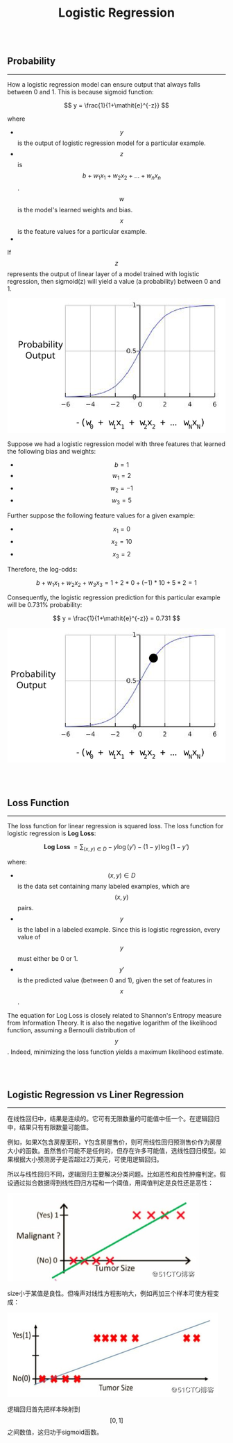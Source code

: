 # <center>Logistic Regression</center>

<br></br>



## Probability
----
How a logistic regression model can ensure output that always falls between 0 and 1. This is because sigmoid function:

$$
y = \frac{1}{1+\mathit{e}^{-z}}
$$

where
* $$y$$ is the output of logistic regression model for a particular example.
* $$z$$ is $$b + w_{1}x_{1} + w_{2}x_{2} + ... + w_{n}x_{n}$$. $$w$$ is the model's learned weights and bias. $$x$$ is the feature values for a particular example.
* 

If $$z$$ represents the output of linear layer of a model trained with logistic regression, then sigmoid(z) will yield a value (a probability) between 0 and 1. 

![](./Images/sigmod.svg)

Suppose we had a logistic regression model with three features that learned the following bias and weights:
* $$b = 1$$
* $$w_{1} = 2$$
* $$w_{2} = -1$$
* $$w_{3} = 5$$

Further suppose the following feature values for a given example:
* $$x_{1} = 0$$
* $$x_{2} = 10$$
* $$x_{3} = 2$$

Therefore, the log-odds:

$$
b + w_{1}x_{1} + w_{2}x_{2} + w_{3}x_{3} = 1 + 2 * 0 + (-1) * 10 + 5 * 2 = 1
$$

Consequently, the logistic regression prediction for this particular example will be 0.731% probability:

$$
y = \frac{1}{1+\mathit{e}^{-z}} = 0.731
$$

![](./Images/logistic_regression1.svg)

<br></br>



## Loss Function
----
The loss function for linear regression is squared loss. The loss function for logistic regression is **Log Loss**:

$$
\textbf{Log Loss } = \sum_{(x,y)\in{D}} - y\log(y') - (1-y)\log(1-y')
$$

where:
* $$(x,y) \in{D}$$ is the data set containing many labeled examples, which are $$(x,y)$$ pairs.
* $$y$$ is the label in a labeled example. Since this is logistic regression, every value of $$y$$ must either be 0 or 1.
* $$y'$$ is the predicted value (between 0 and 1), given the set of features in $$x$$.

The equation for Log Loss is closely related to Shannon's Entropy measure from Information Theory. It is also the negative logarithm of the likelihood function, assuming a Bernoulli distribution of $$y$$. Indeed, minimizing the loss function yields a maximum likelihood estimate.

<br></br>



## Logistic Regression vs Liner Regression
----
在线性回归中，结果是连续的。它可有无限数量的可能值中任一个。在逻辑回归中，结果只有有限数量可能值。

例如，如果X包含房屋面积，Y包含房屋售价，则可用线性回归预测售价作为房屋大小的函数。虽然售价可能不是任何的，但存在许多可能值，选线性回归模型。如果根据大小预测房子是否超过2万美元，可使用逻辑回归。

所以与线性回归不同，逻辑回归主要解决分类问题。比如恶性和良性肿瘤判定。假设通过拟合数据得到线性回归方程和一个阈值，用阈值判定是良性还是恶性：

![](./Images/logistic_regression2.jpg)

size小于某值是良性。但噪声对线性方程影响大，例如再加三个样本可使方程变成：

![](./Images/logistic_regression3.jpg)

逻辑回归首先把样本映射到$$[0,1]$$之间数值，这归功于sigmoid函数。